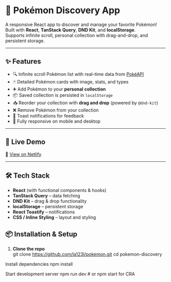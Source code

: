 # 🧩 Pokémon Discovery App

A responsive React app to discover and manage your favorite Pokémon!  
Built with **React**, **TanStack Query**, **DND Kit**, and **localStorage**.  
Supports infinite scroll, personal collection with drag-and-drop, and persistent storage.

---

## ✨ Features

- 🔍 Infinite scroll Pokémon list with real-time data from [PokéAPI](https://pokeapi.co/)
- 🃏 Detailed Pokémon cards with image, stats, and types
- ➕ Add Pokémon to your **personal collection**
- 📦 Saved collection is persisted in `localStorage`
- 📥 Reorder your collection with **drag and drop** (powered by `@dnd-kit`)
- ❌ Remove Pokémon from your collection
- 🔔 Toast notifications for feedback
- 📱 Fully responsive on mobile and desktop

---

## 🚀 Live Demo

🔗 [View on Netlify](https://your-netlify-url.netlify.app)

---

## 🛠️ Tech Stack

- **React** (with functional components & hooks)
- **TanStack Query** – data fetching
- **DND Kit** – drag & drop functionality
- **localStorage** – persistent storage
- **React Toastify** – notifications
- **CSS / Inline Styling** – layout and styling

## 📦 Installation & Setup

1. **Clone the repo**  
   git clone https://github.com/la123l/pokemon.git
   cd pokemon-discovery
   
Install dependencies
npm install

Start development server
npm run dev  # or npm start for CRA
